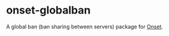 # onset-globalban
A global ban (ban sharing between servers) package for [Onset](https://playonset.com).
